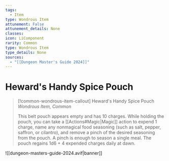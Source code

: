 ```yaml
---
tags:
  - Item
type: Wondrous Item
attunement: False
attunement_details: None
classes:
icon: LiComponent
rarity: Common
type: Wondrous Item
type_details: None
sources: 
  - "[[Dungeon Master's Guide 2024]]"
---
```

# Heward's Handy Spice Pouch
>[!common-wondrous-item-callout] Heward's Handy Spice Pouch
>_Wondrous Item, Common_
>
>This belt pouch appears empty and has 10 charges. While holding the pouch, you can take a [[Actions#Magic\|Magic]] action to expend 1 charge, name any nonmagical food seasoning (such as salt, pepper, saffron, or cilantro), and remove a pinch of the desired seasoning from the pouch. A pinch is enough to season a single meal. The pouch regains 1d6 + 4 expended charges daily at dawn.
>


![[dungeon-masters-guide-2024.avif|banner]]